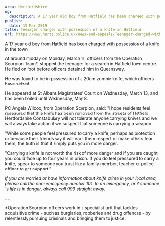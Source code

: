 ```yaml
area: Hertfordshire
og:
  description: A 17 year old boy from Hatfield has been charged with possession of a knife in the town.
publish:
  date: 19 Mar 2019
title: Teenager charged with possession of a knife in Hatfield
url: https://www.herts.police.uk/news-and-appeals/Teenager-charged-with-possession-of-a-knife-in-Hatfield-2768PR
```

A 17 year old boy from Hatfield has been charged with possession of a knife in the town.

At around midday on Monday, March 11, officers from the Operation Scorpion Team*, stopped the teenager for a search in Hatfield town centre. He fled on foot before officers detained him in Queensway.

He was found to be in possession of a 20cm zombie knife, which officers have seized.

He appeared at St Albans Magistrates' Court on Wednesday, March 13, and has been bailed until Wednesday, May 8.

PC Angela Wilcox, from Operation Scorpion, said: "I hope residents feel reassured that this knife has been removed from the streets of Hatfield. Hertfordshire Constabulary will not tolerate anyone carrying knives and we will always take action if we suspect that someone is carrying a weapon.

"While some people feel pressured to carry a knife, perhaps as protection or because their friends say it will earn them respect or make others fear them, the truth is that it simply puts you in more danger.

"Carrying a knife is not worth the risk of more danger and if you are caught you could face up to four years in prison. If you do feel pressured to carry a knife, speak to someone you trust like a family member, teacher or police officer to get support."

_If you are worried or have information about knife crime in your local area, please call the non-emergency number 101. In an emergency, or if someone 's life is in danger, always call 999 straight away._

_ _

*Operation Scorpion officers work in a specialist unit that tackles acquisitive crime - such as burglaries, robberies and drug offences - by relentlessly pursuing criminals and bringing them to justice.
